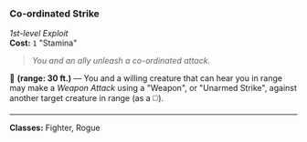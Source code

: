 ### Co-ordinated Strike
*1st-level Exploit*  
**Cost:** `1` "Stamina"  

> *You and an ally unleash a co-ordinated attack.*

🔷 **(range: 30 ft.)** — You and a willing creature that can hear you in range may make a *Weapon Attack* using a "Weapon", or "Unarmed Strike", against another target creature in range (as a ◻️).

---

**Classes:** Fighter, Rogue
